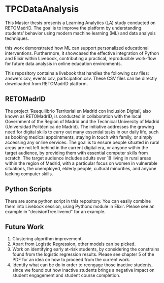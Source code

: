 
# TPCDataAnalysis

This Master thesis presents a Learning Analytics (LA) study conducted on RETOMadrID. The goal is to improve the platform by understanding students’ behavior using modern machine learning (ML) and data analysis techniques.

this work demonstrated how ML can support personalized educational interventions. Furthermore, it showcased the effective integration of Python and Elixir within Livebook, contributing a practical, reproducible work-flow for future data analysis in online education environments.

This repository contains a livebook that handles the following csv files: answers.csv, events.csv, participation.csv. These CSV files can be directly downloaded from RETOMadrID platform.

## RETOMadrID
The project ’Reequilibrio Territorial en Madrid con Inclusión Digital’, also known as RETOMadrID, is conducted in collaboration with the local Government of the Region of Madrid and the Technical University of Madrid (Universidad Politécnica de Madrid). The initiative addresses the growing need for digital skills to carry out many essential tasks in our daily life, such as booking medical appointments, staying in touch with family, or simply accessing any online services. The goal is to ensure people situated in rural areas are not left behind in the current digital era, or anyone within the target audience, by providing them with essential computer skills from scratch. The target audience includes adults over 18 living in rural areas within the region of Madrid, with a particular focus on women in vulnerable situations, the unemployed, elderly people, cultural minorities, and anyone lacking computer skills.

## Python Scripts
There are some python script in this repository. You can easily combine them into Livebook session, using Pythonx module in Elixir. Please see an example in "decisionTree.livemd" for an example.

## Future Work
1. Clustering algorithm improvement.
2. Apart from Logistic Regression, other models can be picked.
3. Work on identifying early at-risk students, by considering the constrains found from the logistic regression results. Please see chapter 5 of the PDF for an idea on how to proceed from the current work.
4. Identify what can be do in order to reengage those inactive students, since we found out how inactive students brings a negative impact on student engagement and student course completion.


